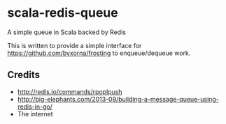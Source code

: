 scala-redis-queue
=================

A simple queue in Scala backed by Redis

This is written to provide a simple interface for https://github.com/byxorna/frosting to enqueue/dequeue work.


## Credits

* http://redis.io/commands/rpoplpush
* http://big-elephants.com/2013-09/building-a-message-queue-using-redis-in-go/
* The internet
